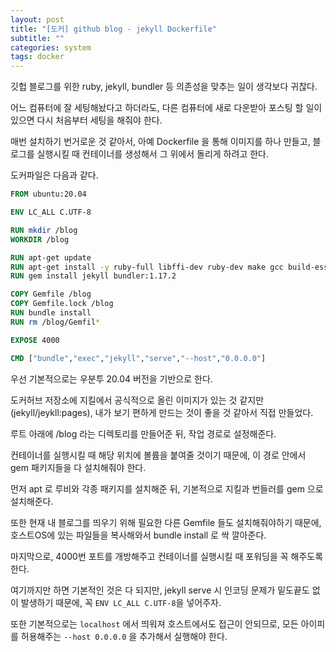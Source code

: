 ```yaml
---
layout: post
title: "[도커] github blog - jekyll Dockerfile"
subtitle: ""
categories: system
tags: docker
---
```


깃헙 블로그를 위한 ruby, jekyll, bundler 등 의존성을 맞추는 일이 생각보다 귀찮다.

어느 컴퓨터에 잘 세팅해놨다고 하더라도, 다른 컴퓨터에 새로 다운받아 포스팅 할 일이 있으면 다시 처음부터 세팅을 해줘야 한다.

매번 설치하기 번거로운 것 같아서, 아예 Dockerfile 을 통해 이미지를 하나 만들고, 블로그를 실행시킬 때 컨테이너를 생성해서 그 위에서 돌리게 하려고 한다.

도커파일은 다음과 같다.

```Dockerfile
FROM ubuntu:20.04

ENV LC_ALL C.UTF-8

RUN mkdir /blog
WORKDIR /blog

RUN apt-get update
RUN apt-get install -y ruby-full libffi-dev ruby-dev make gcc build-essential
RUN gem install jekyll bundler:1.17.2 

COPY Gemfile /blog
COPY Gemfile.lock /blog
RUN bundle install
RUN rm /blog/Gemfil*

EXPOSE 4000

CMD ["bundle","exec","jekyll","serve","--host","0.0.0.0"]
```

우선 기본적으로는 우분투 20.04 버전을 기반으로 한다.

도커허브 저장소에 지킬에서 공식적으로 올린 이미지가 있는 것 같지만(jekyll/jeykll:pages), 내가 보기 편하게 만드는 것이 좋을 것 같아서 직접 만들었다.

루트 아래에 /blog 라는 디렉토리를 만들어준 뒤, 작업 경로로 설정해준다.

컨테이너를 실행시킬 때 해당 위치에 볼륨을 붙여줄 것이기 때문에, 이 경로 안에서 gem 패키지들을 다 설치해줘야 한다.

먼저 apt 로 루비와 각종 패키지를 설치해준 뒤, 기본적으로 지킬과 번들러를 gem 으로 설치해준다.

또한 현재 내 블로그를 띄우기 위해 필요한 다른 Gemfile 들도 설치해줘야하기 때문에, 호스트OS에 있는 파일들을 복사해와서 bundle install 로 싹 깔아준다.

마지막으로, 4000번 포트를 개방해주고 컨테이너를 실행시킬 때 포워딩을 꼭 해주도록 한다.

여기까지만 하면 기본적인 것은 다 되지만, jekyll serve 시 인코딩 문제가 밑도끝도 없이 발생하기 때문에, 꼭 ```ENV LC_ALL C.UTF-8```을 넣어주자.

또한 기본적으로는 ```localhost``` 에서 띄워져 호스트에서도 접근이 안되므로, 모든 아이피를 허용해주는 ```--host 0.0.0.0``` 을 추가해서 실행해야 한다.